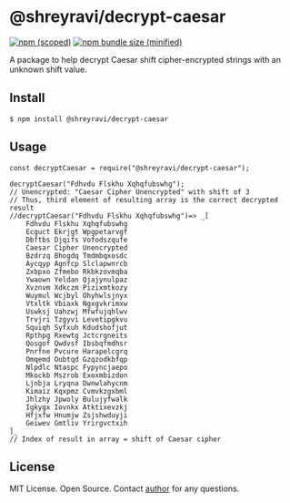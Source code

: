 # @shreyravi/decrypt-caesar
[![npm (scoped)](https://img.shields.io/npm/v/@shreyravi/decrypt-caesar.svg)](https://www.npmjs.com/package/@shreyravi/decrypt-caesar)
[![npm bundle size (minified)](https://img.shields.io/bundlephobia/min/@shreyravi/decrypt-caesar.svg)](https://www.npmjs.com/package/@shreyravi/decrypt-caesar)

A package to help decrypt Caesar shift cipher-encrypted strings with an unknown shift value.

## Install
```
$ npm install @shreyravi/decrypt-caesar
```

## Usage
```
const decryptCaesar = require("@shreyravi/decrypt-caesar");

decryptCaesar("Fdhvdu Flskhu Xqhqfubswhg");
// Unencrypted: "Caesar Cipher Unencrypted" with shift of 3
// Thus, third element of resulting array is the correct decrypted result
//decryptCaesar("Fdhvdu Flskhu Xqhqfubswhg")=> _[
    Fdhvdu Flskhu Xqhqfubswhg
    Ecguct Ekrjgt Wpgpetarvgf
    Dbftbs Djqifs Vofodszqufe
    Caesar Cipher Unencrypted
    Bzdrzq Bhogdq Tmdmbqxosdc
    Aycqyp Agnfcp Slclapwnrcb
    Zxbpxo Zfmebo Rkbkzovmqba
    Ywaown Yeldan Qjajynulpaz
    Xvznvm Xdkczm Pizixmtkozy
    Wuymul Wcjbyl Ohyhwlsjnyx
    Vtxltk Vbiaxk Ngxgvkrimxw
    Uswksj Uahzwj Mfwfujqhlwv
    Trvjri Tzgyvi Levetipgkvu
    Squiqh Syfxuh Kdudshofjut
    Rpthpg Rxewtg Jctcrgneits
    Qosgof Qwdvsf Ibsbqfmdhsr
    Pnrfne Pvcure Harapelcgrq
    Omqemd Oubtqd Gzqzodkbfqp
    Nlpdlc Ntaspc Fypyncjaepo
    Mkockb Mszrob Exoxmbizdon
    Ljnbja Lryqna Dwnwlahycnm
    Kimaiz Kqxpmz Cvmvkzgxbml
    Jhlzhy Jpwoly Bulujyfwalk
    Igkygx Iovnkx Atktixevzkj
    Hfjxfw Hnumjw Zsjshwduyji
    Geiwev Gmtliv Yrirgvctxih
]_
// Index of result in array = shift of Caesar cipher
```

## License
MIT License. Open Source. Contact [author](mailto:shrey@shreyravi.com) for any questions.